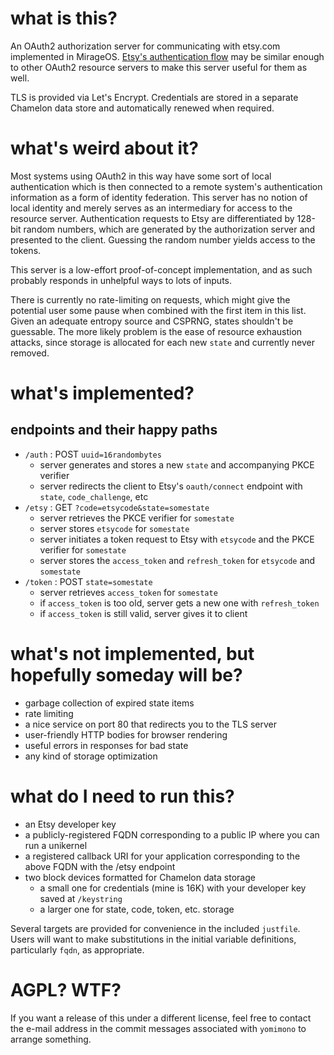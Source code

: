 # what is this?

An OAuth2 authorization server for communicating with etsy.com implemented in MirageOS.  [Etsy's authentication flow](https://developer.etsy.com/documentation/essentials/authentication/) may be similar enough to other OAuth2 resource servers to make this server useful for them as well.

TLS is provided via Let's Encrypt. Credentials are stored in a separate Chamelon data store and automatically renewed when required.

# what's weird about it?

Most systems using OAuth2 in this way have some sort of local authentication which is then connected to a remote system's authentication information as a form of identity federation. This server has no notion of local identity and merely serves as an intermediary for access to the resource server. Authentication requests to Etsy are differentiated by 128-bit random numbers, which are generated by the authorization server and presented to the client.  Guessing the random number yields access to the tokens.

This server is a low-effort proof-of-concept implementation, and as such probably responds in unhelpful ways to lots of inputs.

There is currently no rate-limiting on requests, which might give the potential user some pause when combined with the first item in this list.  Given an adequate entropy source and CSPRNG, states shouldn't be guessable.  The more likely problem is the ease of resource exhaustion attacks, since storage is allocated for each new `state` and currently never removed.

# what's implemented?

## endpoints and their happy paths

* `/auth` : POST `uuid=16randombytes`
   * server generates and stores a new `state` and accompanying PKCE verifier
   * server redirects the client to Etsy's `oauth/connect` endpoint with `state`, `code_challenge`, etc
* `/etsy` : GET `?code=etsycode&state=somestate`
   * server retrieves the PKCE verifier for `somestate`
   * server stores `etsycode` for `somestate`
   * server initiates a token request to Etsy with `etsycode` and the PKCE verifier for `somestate`
   * server stores the `access_token` and `refresh_token` for `etsycode` and `somestate`
* `/token` : POST `state=somestate`
   * server retrieves `access_token` for `somestate`
   * if `access_token` is too old, server gets a new one with `refresh_token`
   * if `access_token` is still valid, server gives it to client

# what's not implemented, but hopefully someday will be?

* garbage collection of expired state items
* rate limiting
* a nice service on port 80 that redirects you to the TLS server
* user-friendly HTTP bodies for browser rendering
* useful errors in responses for bad state
* any kind of storage optimization

# what do I need to run this?

* an Etsy developer key
* a publicly-registered FQDN corresponding to a public IP where you can run a unikernel
* a registered callback URI for your application corresponding to the above FQDN with the /etsy endpoint
* two block devices formatted for Chamelon data storage
	* a small one for credentials (mine is 16K) with your developer key saved at `/keystring`
	* a larger one for state, code, token, etc. storage

Several targets are provided for convenience in the included `justfile`. Users will want to make substitutions in the initial variable definitions, particularly `fqdn`, as appropriate.

# AGPL? WTF?

If you want a release of this under a different license, feel free to contact the e-mail address in the commit messages associated with `yomimono` to arrange something.
